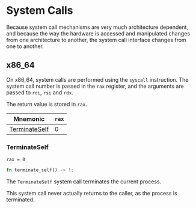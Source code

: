 # System Calls

Because system call mechanisms are very much architecture dependent, and because the way the
hardware is accessed and manipulated changes from one architecture to another, the system call
interface changes from one to another.

## x86_64

On x86_64, system calls are performed using the `syscall` instruction. The system call number is
passed in the `rax` register, and the arguments are passed to `rdi`, `rsi` and `rdx`.

The return value is stored in `rax`.

| Mnemonic                        | `rax` |
| ------------------------------- | ----- |
| [TerminateSelf](#TerminateSelf) | 0     |

### TerminateSelf

`rax = 0`

```rust
fn terminate_self() -> !;
```

The `TerminateSelf` system call terminates the current process.

This system call never actually returns to the caller, as the process is terminated.
